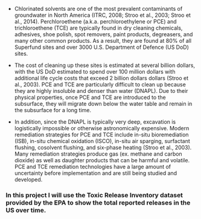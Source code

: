 * Chlorinated solvents are one of the most prevalent contaminants of groundwater in North America
(ITRC, 2008; Stroo et al., 2003; Stroo et al., 2014). Perchloroethene (a.k.a. perchloroethylene or PCE) and trichloroethene (TCE) 
are typically found in dry cleaning chemicals, adhesives, shoe polish, spot removers, paint products, degreasers, 
and many other common products. As a result, they are found at 80% of all Superfund sites and over 3000 U.S. Department of Defence (US DoD) sites. 

* The cost of cleaning up these sites is estimated at several billion dollars, with the US DoD estimated to spend over 
100 million dollars with additional life cycle costs that exceed 2 billion dollars dollars (Stroo et al., 2003). 
PCE and TCE are particularly difficult to clean up because they are highly insoluble and denser than water (DNAPL). Due 
to their physical properties, once PCE and TCE are introduced to the subsurface, they will migrate down below the water table
and remain in the subsurface for a long time. 
* In addition, since the DNAPL is typically very deep, excavation is logistically 
impossible or otherwise astronomically expensive. Modern remediation strategies for PCE and TCE include in-situ bioremediation
(ISB), in-situ chemical oxidation (ISCO), in-situ air sparging, surfactant flushing, cosolvent flushing, and six-phase heating 
(Stroo et al., 2003). Many remediation strategies produce gas (ex. methane and carbon dioxide) as well as daughter products 
that can be harmful and volatile. PCE and TCE remediation technologies have a large amount of uncertainty before
implementation and are still being studied and developed.

### In this project I will use the Toxic Release Inventory dataset provided by the EPA to show the total reported releases in the US over time.
